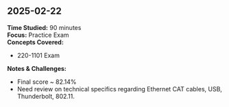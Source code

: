 <!-- TEMPLATE:
## 2025-02-22
**Time Studied:** 90 minutes    
**Focus:** Practice Exam  
**Concepts Covered:**  
- 220-1101 Exam 

**Notes & Challenges:**  
- Final score ~ 82.14%
- Need review on technical specifics regarding Ethernet CAT cables, USB, Thunderbolt, 802.11.
-->

## 2025-02-22
**Time Studied:** 90 minutes    
**Focus:** Practice Exam  
**Concepts Covered:**  
- 220-1101 Exam 

**Notes & Challenges:**  
- Final score ~ 82.14%
- Need review on technical specifics regarding Ethernet CAT cables, USB, Thunderbolt, 802.11.
